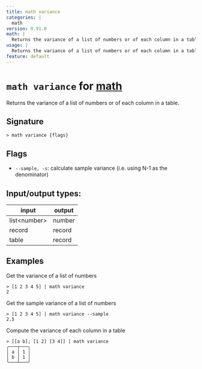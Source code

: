 ```yaml
---
title: math variance
categories: |
  math
version: 0.91.0
math: |
  Returns the variance of a list of numbers or of each column in a table.
usage: |
  Returns the variance of a list of numbers or of each column in a table.
feature: default
---
```

<!-- This file is automatically generated. Please edit the command in https://github.com/nushell/nushell instead. -->

# `math variance` for [math](/commands/categories/math.md)

<div class='command-title'>Returns the variance of a list of numbers or of each column in a table.</div>

## Signature

```> math variance {flags} ```

## Flags

 -  `--sample, -s`: calculate sample variance (i.e. using N-1 as the denominator)


## Input/output types:

| input        | output |
| ------------ | ------ |
| list\<number\> | number |
| record       | record |
| table        | record |
## Examples

Get the variance of a list of numbers
```nu
> [1 2 3 4 5] | math variance
2
```

Get the sample variance of a list of numbers
```nu
> [1 2 3 4 5] | math variance --sample
2.5
```

Compute the variance of each column in a table
```nu
> [[a b]; [1 2] [3 4]] | math variance
╭───┬───╮
│ a │ 1 │
│ b │ 1 │
╰───┴───╯
```
